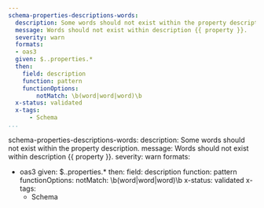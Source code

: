 ```yaml
---
schema-properties-descriptions-words:
  description: Some words should not exist within the property description.
  message: Words should not exist within description {{ property }}.
  severity: warn
  formats:
  - oas3
  given: $..properties.*
  then:
    field: description
    function: pattern
    functionOptions:
        notMatch: \b(word|word|word)\b
  x-status: validated
  x-tags:
      - Schema         
...
```

schema-properties-descriptions-words:
  description: Some words should not exist within the property description.
  message: Words should not exist within description {{ property }}.
  severity: warn
  formats:
  - oas3
  given: $..properties.*
  then:
    field: description
    function: pattern
    functionOptions:
        notMatch: \b(word|word|word)\b
  x-status: validated
  x-tags:
      - Schema 